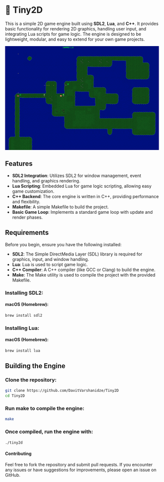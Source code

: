 # 🧩 Tiny2D

This is a simple 2D game engine built using **SDL2**, **Lua**, and **C++**. It provides basic functionality for rendering 2D graphics, handling user input, and integrating Lua scripts for game logic. The engine is designed to be lightweight, modular, and easy to extend for your own game projects.

![Game Screenshot/Image](/assets/images/screenshot.png)

## Features

- **SDL2 Integration**: Utilizes SDL2 for window management, event handling, and graphics rendering.
- **Lua Scripting**: Embedded Lua for game logic scripting, allowing easy game customization.
- **C++ Backend**: The core engine is written in C++, providing performance and flexibility.
- **Makefile**: A simple Makefile to build the project.
- **Basic Game Loop**: Implements a standard game loop with update and render phases.

## Requirements

Before you begin, ensure you have the following installed:

- **SDL2**: The Simple DirectMedia Layer (SDL) library is required for graphics, input, and window handling.
- **Lua**: Lua is used to script game logic.
- **C++ Compiler**: A C++ compiler (like GCC or Clang) to build the engine.
- **Make**: The Make utility is used to compile the project with the provided Makefile.

### Installing SDL2:

#### macOS (Homebrew):
```bash
brew install sdl2
```

### Installing Lua:

#### macOS (Homebrew):
```bash
brew install lua
```

## Building the Engine

### Clone the repository:
```bash
git clone https://github.com/DavitVarshanidze/Tiny2D
cd Tiny2D
```

### Run make to compile the engine:
```bash
make
```

### Once compiled, run the engine with:
```bash
./tiny2d
```

#### Contributing

Feel free to fork the repository and submit pull requests. If you encounter any issues or have suggestions for improvements, please open an issue on GitHub.
